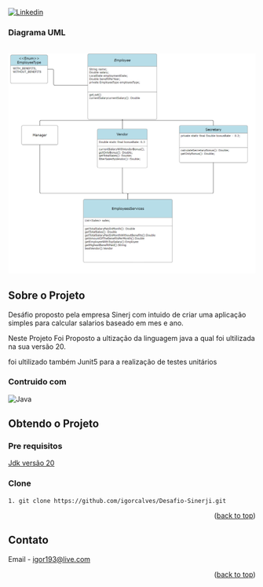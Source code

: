 
<a name="readme-top"></a>



[![Linkedin](https://img.shields.io/badge/LinkedIn-0077B5?style=for-the-badge&logo=linkedin&logoColor=white)](https://www.linkedin.com/in/igor-alves-026397131/)

### Diagrama UML
<br />
<div align="center">
  <img src = "UmlS.png">
</div>


## Sobre o Projeto

Desáfio proposto pela empresa Sinerj com intuido de criar uma aplicação simples para calcular salarios baseado em mes e ano.

Neste Projeto Foi Proposto a ultização da linguagem java a qual foi ultilizada na sua versão 20.

foi ultilizado também Junit5 para a realização de testes unitários




### Contruido com


![Java](https://img.shields.io/badge/Java-ED8B00?style=for-the-badge&logo=openjdk&logoColor=white)


## Obtendo o Projeto


### Pre requisitos

[Jdk versão 20 ](https://www.oracle.com/java/technologies/javase/jdk20-archive-downloads.html)


### Clone

   ```
1. git clone https://github.com/igorcalves/Desafio-Sinerji.git
   ```
  


<p align="right">(<a href="#readme-top">back to top</a>)</p>








<!-- CONTACT -->
## Contato

Email -  igor193@live.com

<p align="right">(<a href="#readme-top">back to top</a>)</p>




